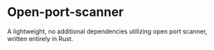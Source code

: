 # Open-port-scanner
A lightweight, no additional dependencies utilizing open port scanner, written entirely in Rust.
